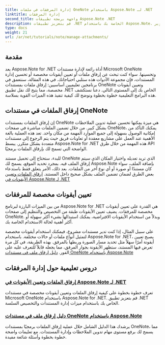 ```yaml
---
title: إدارة المرفقات في ملفات OneNote باستخدام Aspose.Note لـ .NET
linktitle: إدارة المرفقات
second_title: واجهة برمجة تطبيقات Aspose.Note .NET
description: قم بتعزيز تطبيقات .NET الخاصة بك باستخدام Aspose.Note. استكشف البرامج التعليمية حول إرفاق الملفات وتعيين الأيقونات واسترداد المرفقات لتحسين التطوير.
type: docs
weight: 21
url: /ar/net/tutorials/note/manage-attachments/
---
```

## مقدمة

يعد Aspose.Note for .NET أداة رائعة لإدارة مستندات Microsoft OneNote وتحسينها. سواء كنت تبحث عن إرفاق ملفات أو تعيين أيقونات مخصصة أو تحسين إدارة المستندات، فإن مجموعة الأدوات هذه ستلبي احتياجاتك. في هذه المقالة، سنتعمق في برنامجين تعليميين أساسيين: إرفاق ملفات بمستندات OneNote وتعيين أيقونات مخصصة، مما يتيح لك نقل تطبيق .NET الخاص بك إلى المستوى التالي. دعنا نستكشف هذه البرامج التعليمية خطوة بخطوة ونوضح لك كيفية تنفيذ هذه الميزات القوية بسلاسة.

## إرفاق الملفات في مستندات OneNote  
إن إرفاق الملفات بمستندات OneNote هي ميزة يمكنها تحسين عملية تدوين الملاحظات بشكل كبير. من خلال تضمين الملفات مباشرة في صفحات OneNote، يمكنك التأكد من إمكانية الوصول بسهولة إلى جميع الموارد المهمة من مكان واحد. تعد هذه العملية بالغة الأهمية عند العمل على مشاريع معقدة أو تعاونات فريق حيث يتم الرجوع إلى مستندات متعددة بشكل متكرر. يبسط Aspose.Note for .NET هذه المهمة من خلال طرق API الواضحة التي تسمح لك بإرفاق الملفات برمجيًا.

للبدء، ستحتاج إلى تحميل مستند OneNote الذي تريد تعديله واختيار المكان الذي سيتم إرفاق الملف فيه. بمجرد تحديد الموقع، يسمح لك Aspose.Note بإضافة الملف، سواء كان مستندًا أو صورة أو أي نوع آخر من الملفات. بعد ذلك، الأمر يتعلق فقط باستدعاء بعض الطرق لضمان تضمين الملف بشكل صحيح داخل المستند.
[إرفاق الملفات وتعيين الأيقونات في Aspose.Note لـ .NET](./attaching-files-setting-icons/)

## تعيين أيقونات مخصصة للمرفقات  
من بين الميزات البارزة لبرنامج Aspose.Note for .NET هي القدرة على تعيين أيقونات مخصصة للمرفقات. يضيف تعيين الأيقونات طبقة من التخصيص والتنظيم إلى صفحات OneNote. وبدلاً من استخدام الأيقونات الافتراضية، يمكنك استبدالها بشيء أكثر سهولة أو أكثر أهمية لحالة الاستخدام الخاصة بك.

على سبيل المثال، إذا كنت تدير مستندات مشروع، فيمكنك استخدام أيقونات مخصصة لتمثيل أنواع ملفات أو حالات مختلفة. باستخدام Aspose.Note for .NET، يصبح تعيين أيقونة أمرًا سهلاً مثل تحديد مسار الصورة وربطها بالمرفق. بهذه الطريقة، في كل مرة تعرض فيها المستند، ستظهر الأيقونة بجوار المرفق، مما يجعله قابلاً للتعرف عليه على الفور.
[دليل إرفاق ملف في مستندات OneNote باستخدام Aspose.Note](./attach-file-in-one-note-documents/)

## دروس تعليمية حول إدارة المرفقات
### [إرفاق الملفات وتعيين الأيقونات في Aspose.Note لـ .NET](./attaching-files-setting-icons/)
تعرف خطوة بخطوة على كيفية إرفاق الملفات وتعيين أيقونات مخصصة في مستندات Microsoft OneNote باستخدام Aspose.Note for .NET. قم بتعزيز تطبيق .NET الخاص بك باستخدام ميزات إدارة المستندات والتخصيص السلسة.
### [دليل إرفاق ملف في مستندات OneNote باستخدام Aspose.Note](./attach-file-in-one-note-documents/)
يرشدك هذا الدليل الشامل خلال عملية إرفاق الملفات برمجيًا بمستندات OneNote، مما يسمح لك برفع مستوى مهام تدوين الملاحظات وإدارة المستندات. مع تعليمات واضحة خطوة بخطوة وأسئلة شائعة مفيدة.